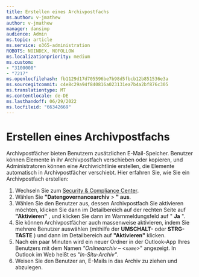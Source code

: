 ```yaml
---
title: Erstellen eines Archivpostfachs
ms.author: v-jmathew
author: v-jmathew
manager: dansimp
audience: Admin
ms.topic: article
ms.service: o365-administration
ROBOTS: NOINDEX, NOFOLLOW
ms.localizationpriority: medium
ms.custom:
- "3100008"
- "7217"
ms.openlocfilehash: fb1129d17d705596be7b98d5fbcb12b851536e3a
ms.sourcegitcommit: c4e8c29a94f840816a023131ea7b4a2bf876c305
ms.translationtype: MT
ms.contentlocale: de-DE
ms.lasthandoff: 06/29/2022
ms.locfileid: "66342669"
---
```

# <a name="create-an-archive-mailbox"></a>Erstellen eines Archivpostfachs

Archivpostfächer bieten Benutzern zusätzlichen E-Mail-Speicher. Benutzer können Elemente in ihr Archivpostfach verschieben oder kopieren, und Administratoren können eine Archivrichtlinie erstellen, die Elemente automatisch in Archivpostfächer verschiebt. Hier erfahren Sie, wie Sie ein Archivpostfach erstellen:

1. Wechseln Sie zum [Security & Compliance Center]( https://go.microsoft.com/fwlink/p/?linkid=2077143).
2. Wählen Sie **"Datengovernancearchiv** > **" aus**.
3. Wählen Sie den Benutzer aus, dessen Archivpostfach Sie aktivieren möchten, klicken Sie dann im Detailbereich auf der rechten Seite auf **"Aktivieren"** , und klicken Sie dann im Warnmeldungsfeld auf " **Ja** ".
4. Sie können Archivpostfächer auch massenweise aktivieren, indem Sie mehrere Benutzer auswählen (mithilfe der **UMSCHALT-** oder **STRG-TASTE** ) und dann im Detailbereich auf **"Aktivieren"** klicken.
5. Nach ein paar Minuten wird ein neuer Ordner in der Outlook-App Ihres Benutzers mit dem Namen *"Onlinearchiv – <`name`>*" angezeigt. In Outlook im Web heißt es "*In-Situ-Archiv"*.
6. Weisen Sie den Benutzer an, E-Mails in das Archiv zu ziehen und abzulegen.
